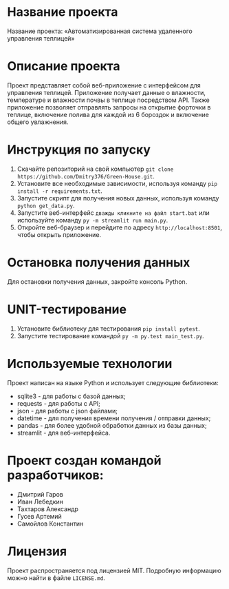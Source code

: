 # Название проекта
Название проекта: «Автоматизированная система удаленного управления теплицей»

# Описание проекта
Проект представляет собой веб-приложение с интерфейсом для управления теплицей. Приложение получает данные о влажности, температуре и влажности почвы в теплице посредством API. Также приложение позволяет отправлять запросы на открытие форточки в теплице, включение полива для каждой из 6 бороздок и включение общего увлажнения.

# Инструкция по запуску
1. Скачайте репозиторий на свой компьютер `git clone https://github.com/Dmitry376/Green-House.git`.
2. Установите все необходимые зависимости, используя команду `pip install -r requirements.txt`.
3. Запустите скрипт для получения новых данных, используя команду `python get_data.py`.
4. Запустите веб-интерфейс `дважды кликните на файл start.bat` или используйте команду `py -m streamlit run main.py`.
5. Откройте веб-браузер и перейдите по адресу `http://localhost:8501`, чтобы открыть приложение.

# Остановка получения данных
Для остановки получения данных, закройте консоль Python.

# UNIT-тестирование
1. Установите библиотеку для тестирования `pip install pytest`.
2. Запустите тестирование командой `py -m py.test main_test.py`.

# Используемые технологии
Проект написан на языке Python и использует следующие библиотеки:

- sqlite3 - для работы с базой данных;
- requests - для работы с API;
- json - для работы с json файлами;
- datetime - для получения времени получения / отправки данных;
- pandas - для более удобной обработки данных из базы данных;
- streamlit - для веб-интерфейса.

# Проект создан командой разработчиков:
- Дмитрий Гаров
- Иван Лебедкин
- Тахтаров Александр
- Гусев Артемий
- Самойлов Константин

# Лицензия
Проект распространяется под лицензией MIT. Подробную информацию можно найти в файле `LICENSE.md`.
